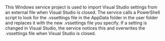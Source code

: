 This Windows service project is used to import Visual Studio settings from an external file when Visual Studio is closed. The service calls a PowerShell script to look for the .vssettings file in the AppData folder in the user folder and replaces it with the new .vssettings file you specify. If a setting is changed in Visual Studio, the service notices this and overwrites the .vssettings file when Visual Studio is closed.
